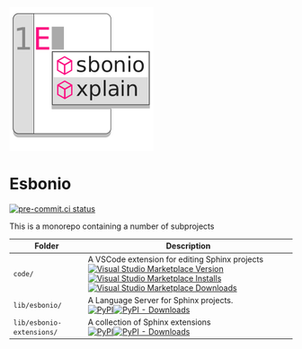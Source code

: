 ![Esbonio logo](./resources/io.github.swyddfa.Esbonio.svg) 
# Esbonio

[![pre-commit.ci status](https://results.pre-commit.ci/badge/github/swyddfa/esbonio/develop.svg)](https://results.pre-commit.ci/latest/github/swyddfa/esbonio/develop)

This is a monorepo containing a number of subprojects

| Folder | Description |
|-|-|
| `code/` | A VSCode extension for editing Sphinx projects <br />[![Visual Studio Marketplace Version](https://img.shields.io/visual-studio-marketplace/v/swyddfa.esbonio?style=flat-square)![Visual Studio Marketplace Installs](https://img.shields.io/visual-studio-marketplace/i/swyddfa.esbonio?style=flat-square)![Visual Studio Marketplace Downloads](https://img.shields.io/visual-studio-marketplace/d/swyddfa.esbonio?style=flat-square)](https://marketplace.visualstudio.com/items?itemName=swyddfa.esbonio)|
| `lib/esbonio/` | A Language Server for Sphinx projects. <br /> [![PyPI](https://img.shields.io/pypi/v/esbonio?style=flat-square)![PyPI - Downloads](https://img.shields.io/pypi/dm/esbonio?style=flat-square)](https://pypistats.org/packages/esbonio)  |
| `lib/esbonio-extensions/` | A collection of Sphinx extensions  <br /> [![PyPI](https://img.shields.io/pypi/v/esbonio-extensions?style=flat-square)![PyPI - Downloads](https://img.shields.io/pypi/dm/esbonio-extensions?style=flat-square)](https://pypistats.org/packages/esbonio-extensions) |
